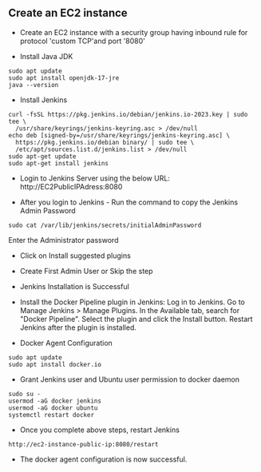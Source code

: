 ## Create an EC2 instance
- Create an EC2 instance with a security group having inbound rule for protocol 'custom TCP'and port '8080'

- Install Java JDK

```
sudo apt update
sudo apt install openjdk-17-jre
java --version
```
- Install Jenkins 

```
curl -fsSL https://pkg.jenkins.io/debian/jenkins.io-2023.key | sudo tee \
  /usr/share/keyrings/jenkins-keyring.asc > /dev/null
echo deb [signed-by=/usr/share/keyrings/jenkins-keyring.asc] \
  https://pkg.jenkins.io/debian binary/ | sudo tee \
  /etc/apt/sources.list.d/jenkins.list > /dev/null
sudo apt-get update
sudo apt-get install jenkins
```

- Login to Jenkins Server using the below URL:
http://EC2PublicIPAdress:8080 

- After you login to Jenkins - 
Run the command to copy the Jenkins Admin Password 

```
sudo cat /var/lib/jenkins/secrets/initialAdminPassword

```
Enter the Administrator password

- Click on Install suggested plugins

- Create First Admin User or Skip the step

- Jenkins Installation is Successful

- Install the Docker Pipeline plugin in Jenkins:
Log in to Jenkins.
Go to Manage Jenkins > Manage Plugins.
In the Available tab, search for "Docker Pipeline".
Select the plugin and click the Install button.
Restart Jenkins after the plugin is installed.

- Docker Agent Configuration

```
sudo apt update
sudo apt install docker.io

```
- Grant Jenkins user and Ubuntu user permission to docker daemon

```
sudo su - 
usermod -aG docker jenkins
usermod -aG docker ubuntu
systemctl restart docker

```

- Once you complete above steps, restart Jenkins

```
http://ec2-instance-public-ip:8080/restart

```
- The docker agent configuration is now successful.

